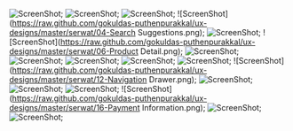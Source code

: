 ![ScreenShot](https://raw.github.com/gokuldas-puthenpurakkal/ux-designs/master/serwat/01-SplashScreen.png);
![ScreenShot](https://raw.github.com/gokuldas-puthenpurakkal/ux-designs/master/serwat/02-HomeScreen.png);
![ScreenShot](https://raw.github.com/gokuldas-puthenpurakkal/ux-designs/master/serwat/03-Search.png);
![ScreenShot](https://raw.github.com/gokuldas-puthenpurakkal/ux-designs/master/serwat/04-Search Suggestions.png);
![ScreenShot](https://raw.github.com/gokuldas-puthenpurakkal/ux-designs/master/serwat/05-SearchResults.png);
![ScreenShot](https://raw.github.com/gokuldas-puthenpurakkal/ux-designs/master/serwat/06-Product Detail.png);
![ScreenShot](https://raw.github.com/gokuldas-puthenpurakkal/ux-designs/master/serwat/07-Cart.png);
![ScreenShot](https://raw.github.com/gokuldas-puthenpurakkal/ux-designs/master/serwat/08-Checkout.png);
![ScreenShot](https://raw.github.com/gokuldas-puthenpurakkal/ux-designs/master/serwat/09-OrderPlaced.png);
![ScreenShot](https://raw.github.com/gokuldas-puthenpurakkal/ux-designs/master/serwat/10-OrderDetails.png);
![ScreenShot](https://raw.github.com/gokuldas-puthenpurakkal/ux-designs/master/serwat/11-MyOrders.png);
![ScreenShot](https://raw.github.com/gokuldas-puthenpurakkal/ux-designs/master/serwat/12-Navigation Drawer.png);
![ScreenShot](https://raw.github.com/gokuldas-puthenpurakkal/ux-designs/master/serwat/13-Rate.png);
![ScreenShot](https://raw.github.com/gokuldas-puthenpurakkal/ux-designs/master/serwat/14-Filters.png);
![ScreenShot](https://raw.github.com/gokuldas-puthenpurakkal/ux-designs/master/serwat/15-MyFavorites.png);
![ScreenShot](https://raw.github.com/gokuldas-puthenpurakkal/ux-designs/master/serwat/16-Payment Information.png);
![ScreenShot](https://raw.github.com/gokuldas-puthenpurakkal/ux-designs/master/serwat/17-Addresses.png);
![ScreenShot](https://raw.github.com/gokuldas-puthenpurakkal/ux-designs/master/serwat/18-Location.png);
